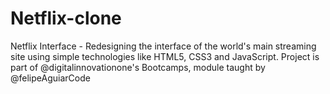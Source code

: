 # Netflix-clone
Netflix Interface - Redesigning the interface of the world's main streaming site using simple technologies like HTML5, CSS3 and JavaScript. Project is part of @digitalinnovationone's Bootcamps, module taught by @felipeAguiarCode
